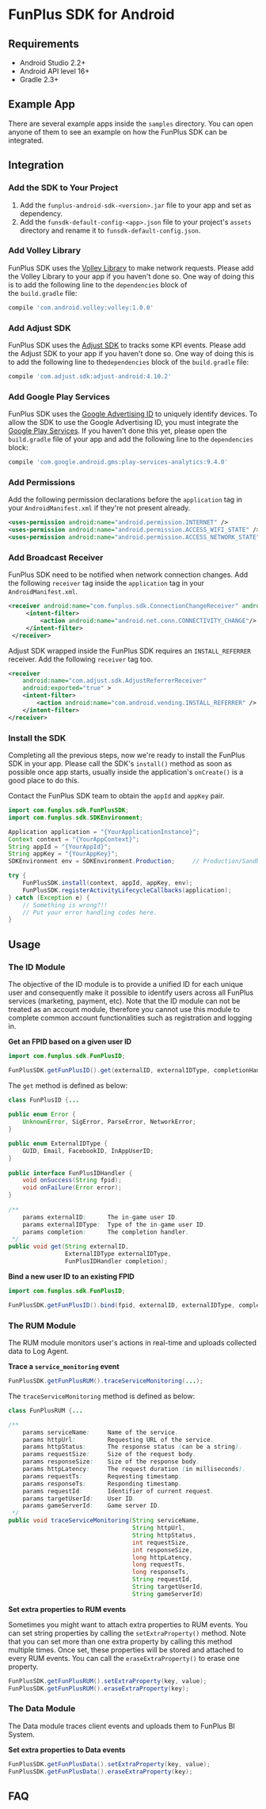 # FunPlus SDK for Android

## Requirements

* Android Studio 2.2+
* Android API level 16+
* Gradle 2.3+

## Example App

There are several example apps inside the `samples` directory. You can open anyone of them to see an example on how the FunPlus SDK can be integrated.

## Integration

### Add the SDK to Your Project

1. Add the `funplus-android-sdk-<version>.jar` file to your app and set as dependency.
2. Add the `funsdk-default-config-<app>.json` file to your project's `assets` directory and rename it to `funsdk-default-config.json`.

### Add Volley Library

FunPlus SDK uses the [Volley Library](https://developer.android.com/training/volley/index.html?hl=pt-br) to make network requests. Please add the Volley Library to your app if you haven't done so. One way of doing this is to add the following line to the `dependencies` block of the `build.gradle` file:

```groovy
compile 'com.android.volley:volley:1.0.0'
```

### Add Adjust SDK

FunPlus SDK uses the [Adjust SDK](https://github.com/adjust/android_sdk) to tracks some KPI events. Please add the Adjust SDK to your app if you haven't done so. One way of doing this is to add the following line to the`dependencies` block of the `build.gradle` file:

```groovy
compile 'com.adjust.sdk:adjust-android:4.10.2'
```

### Add Google Play Services

FunPlus SDK uses the [Google Advertising ID](https://support.google.com/googleplay/android-developer/answer/6048248?hl=en) to uniquely identify devices. To allow the SDK to use the Google Advertising ID, you must integrate the [Google Play Services](http://developer.android.com/google/play-services/setup.html). If you haven't done this yet, please open the `build.gradle` file of your app and add the following line to the `dependencies` block:

```groovy
compile 'com.google.android.gms:play-services-analytics:9.4.0'
```

### Add Permissions

Add the following permission declarations before the `application` tag in your `AndroidManifest.xml` if they're not present already.

```xml
<uses-permission android:name="android.permission.INTERNET" />
<uses-permission android:name="android.permission.ACCESS_WIFI_STATE" />
<uses-permission android:name="android.permission.ACCESS_NETWORK_STATE"/>
```

### Add Broadcast Receiver

FunPlus SDK need to be notified when network connection changes. Add the following `receiver` tag inside the `application` tag in your `AndroidManifest.xml`. 

```xml
<receiver android:name="com.funplus.sdk.ConnectionChangeReceiver" android:label="NetworkConnection">
     <intent-filter>
         <action android:name="android.net.conn.CONNECTIVITY_CHANGE"/>
     </intent-filter>
 </receiver>
```

Adjust SDK wrapped inside the FunPlus SDK requires an `INSTALL_REFERRER` receiver. Add the following `receiver` tag too.

```xml
<receiver
    android:name="com.adjust.sdk.AdjustReferrerReceiver"
    android:exported="true" >
    <intent-filter>
        <action android:name="com.android.vending.INSTALL_REFERRER" />
    </intent-filter>
</receiver>
```

### Install the SDK

Completing all the previous steps, now we're ready to install the FunPlus SDK in your app. Please call the SDK's `install()` method as soon as possible once app starts, usually inside the application's `onCreate()` is a good place to do this.

Contact the FunPlus SDK team to obtain the `appId` and `appKey` pair.

```java
import com.funplus.sdk.FunPlusSDK;
import com.funplus.sdk.SDKEnvironment;

Application application = "{YourApplicationInstance}";
Context context = "{YourAppContext}";
String appId = "{YourAppId}";
String appKey = "{YourAppKey}";
SDKEnvironment env = SDKEnvironment.Production;		// Production/Sandbox

try {
	FunPlusSDK.install(context, appId, appKey, env);
  	FunPlusSDK.registerActivityLifecycleCallbacks(application);
} catch (Exception e) {
  	// Something is wrong?!!
    // Put your error handling codes here.
}
```

## Usage

### The ID Module

The objective of the ID module is to provide a unified ID for each unique user and consequently make it possible to identify users across all FunPlus services (marketing, payment, etc). Note that the ID module can not be treated as an account module, therefore you cannot use this module to complete common account functionalities such as registration and logging in.

**Get an FPID based on a given user ID**

```java
import com.funplus.sdk.FunPlusID;

FunPlusSDK.getFunPlusID().get(externalID, externalIDType, completionHandler);
```

The `get` method is defined as below:

```java
class FunPlusID {...
  
public enum Error {
    UnknownError, SigError, ParseError, NetworkError;
}

public enum ExternalIDType {
    GUID, Email, FacebookID, InAppUserID;
}
                 
public interface FunPlusIDHandler {
	void onSuccess(String fpid);
    void onFailure(Error error);
}
                 
/**
    params externalID:		The in-game user ID.
    params externalIDType:	Type of the in-game user ID.
    params completion:		The completion handler.
 */
public void get(String externalID,
                ExternalIDType externalIDType,
                FunPlusIDHandler completion);
```

**Bind a new user ID to an existing FPID**

```java
import com.funplus.sdk.FunPlusID;

FunPlusSDK.getFunPlusID().bind(fpid, externalID, externalIDType, completionHandler);
```

### The RUM Module

The RUM module monitors user's actions in real-time and uploads collected data to Log Agent.

**Trace a `service_monitoring` event**

```java
FunPlusSDK.getFunPlusRUM().traceServiceMonitoring(...);
```

The `traceServiceMonitoring` method is defined as below:

```java
class FunPlusRUM {...

/**
    params serviceName:		Name of the service.
    params httpUrl:			Requesting URL of the service.
    params httpStatus:		The response status (can be a string).
    params requestSize:		Size of the request body.
    params responseSize:	Size of the response body.
    params httpLatency:		The request duration (in milliseconds).
    params requestTs:		Requesting timestamp.
    params responseTs:		Responding timestamp.
    params requestId:		Identifier of current request.
    params targetUserId:	User ID.
    params gameServerId:	Game server ID.
 */
public void traceServiceMonitoring(String serviceName,
                                   String httpUrl,
                                   String httpStatus,
                                   int requestSize,
                                   int responseSize,
                                   long httpLatency,
                                   long requestTs,
                                   long responseTs,
                                   String requestId,
                                   String targetUserId,
                                   String gameServerId)
```

**Set extra properties to RUM events**

Sometimes you might want to attach extra properties to RUM events. You can set string properties by calling the `setExtraProperty()` method. Note that you can set more than one extra property by calling this method multiple times. Once set, these properties will be stored and attached to every RUM events. You can call the `eraseExtraProperty()` to erase one property.

```java
FunPlusSDK.getFunPlusRUM().setExtraProperty(key, value);
FunPlusSDK.getFunPlusRUM().eraseExtraProperty(key);
```

### The Data Module

The Data module traces client events and uploads them to FunPlus BI System.

**Set extra properties to Data events**

```java
FunPlusSDK.getFunPlusData().setExtraProperty(key, value);
FunPlusSDK.getFunPlusData().eraseExtraProperty(key);
```

## FAQ
